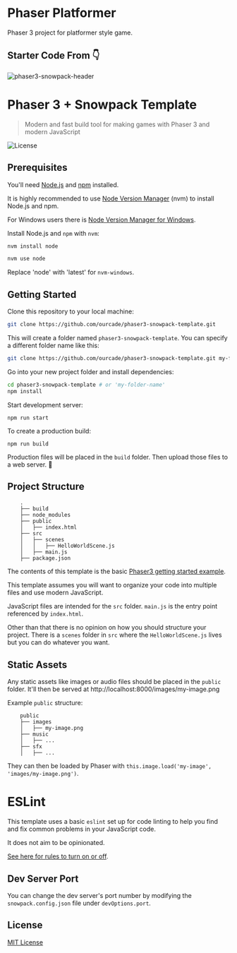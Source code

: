 # Phaser Platformer

Phaser 3 project for platformer style game.

## Starter Code From 👇

![phaser3-snowpack-header](https://user-images.githubusercontent.com/2236153/92626686-7c693d80-f287-11ea-91a1-d54d64be38e4.png)

# Phaser 3 + Snowpack Template

> Modern and fast build tool for making games with Phaser 3 and modern JavaScript

![License](https://img.shields.io/badge/license-MIT-green)

## Prerequisites

You'll need [Node.js](https://nodejs.org/en/) and [npm](https://www.npmjs.com/) installed.

It is highly recommended to use [Node Version Manager](https://github.com/nvm-sh/nvm) (nvm) to install Node.js and npm.

For Windows users there is [Node Version Manager for Windows](https://github.com/coreybutler/nvm-windows).

Install Node.js and `npm` with `nvm`:

```bash
nvm install node

nvm use node
```

Replace 'node' with 'latest' for `nvm-windows`.

## Getting Started

Clone this repository to your local machine:

```bash
git clone https://github.com/ourcade/phaser3-snowpack-template.git
```

This will create a folder named `phaser3-snowpack-template`. You can specify a different folder name like this:

```bash
git clone https://github.com/ourcade/phaser3-snowpack-template.git my-folder-name
```

Go into your new project folder and install dependencies:

```bash
cd phaser3-snowpack-template # or 'my-folder-name'
npm install
```

Start development server:

```
npm run start
```

To create a production build:

```
npm run build
```

Production files will be placed in the `build` folder. Then upload those files to a web server. 🎉

## Project Structure

```
    .
    ├── build
    ├── node_modules
    ├── public
	│   ├── index.html
    ├── src
    │   ├── scenes
    │   │   ├── HelloWorldScene.js
    │   ├── main.js
    ├── package.json
```

The contents of this template is the basic [Phaser3 getting started example](http://phaser.io/tutorials/getting-started-phaser3/part5).

This template assumes you will want to organize your code into multiple files and use modern JavaScript.

JavaScript files are intended for the `src` folder. `main.js` is the entry point referenced by `index.html`.

Other than that there is no opinion on how you should structure your project. There is a `scenes` folder in `src` where the `HelloWorldScene.js` lives but you can do whatever you want.

## Static Assets

Any static assets like images or audio files should be placed in the `public` folder. It'll then be served at http://localhost:8000/images/my-image.png

Example `public` structure:

```
    public
    ├── images
    │   ├── my-image.png
    ├── music
    │   ├── ...
    ├── sfx
    │   ├── ...
```

They can then be loaded by Phaser with `this.image.load('my-image', 'images/my-image.png')`.

# ESLint

This template uses a basic `eslint` set up for code linting to help you find and fix common problems in your JavaScript code.

It does not aim to be opinionated.

[See here for rules to turn on or off](https://eslint.org/docs/rules/).

## Dev Server Port

You can change the dev server's port number by modifying the `snowpack.config.json` file under `devOptions.port`.

## License

[MIT License](https://github.com/ourcade/phaser3-snowpack-template/blob/master/LICENSE)
